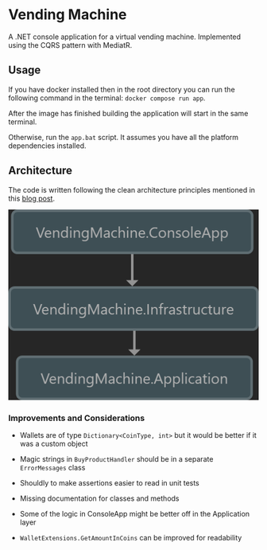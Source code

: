 # Vending Machine

A .NET console application for a virtual vending machine. Implemented using the CQRS pattern with MediatR.

## Usage

If you have docker installed then in the root directory you can run the following command in the terminal: `docker compose run app`.

After the image has finished building the application will start in the same terminal.

Otherwise, run the `app.bat` script. It assumes you have all the platform dependencies installed.

## Architecture

The code is written following the clean architecture principles mentioned in this [blog post](https://jasontaylor.dev/clean-architecture-getting-started/).

![Architecture](images/architecture-diagram2.png)

### Improvements and Considerations

- Wallets are of type `Dictionary<CoinType, int>` but it would be better if it was a custom object

- Magic strings in `BuyProductHandler` should be in a separate `ErrorMessages` class

- Shouldly to make assertions easier to read in unit tests

- Missing documentation for classes and methods

- Some of the logic in ConsoleApp might be better off in the Application layer

- `WalletExtensions.GetAmountInCoins` can be improved for readability
